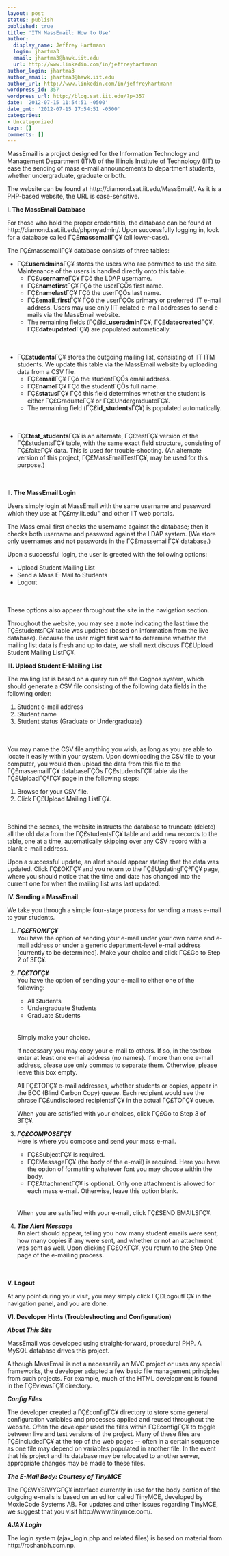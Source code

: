 ```yaml
---
layout: post
status: publish
published: true
title: 'ITM MassEmail: How to Use'
author:
  display_name: Jeffrey Hartmann
  login: jhartma3
  email: jhartma3@hawk.iit.edu
  url: http://www.linkedin.com/in/jeffreyhartmann
author_login: jhartma3
author_email: jhartma3@hawk.iit.edu
author_url: http://www.linkedin.com/in/jeffreyhartmann
wordpress_id: 357
wordpress_url: http://blog.sat.iit.edu/?p=357
date: '2012-07-15 11:54:51 -0500'
date_gmt: '2012-07-15 17:54:51 -0500'
categories:
- Uncategorized
tags: []
comments: []
---
```

<p>MassEmail is a project designed for the Information Technology and Management Department (ITM) of the Illinois Institute of Technology (IIT) to ease the sending of mass e-mail announcements to department students, whether undergraduate, graduate or both.</p>
<p>The website can be found at http://diamond.sat.iit.edu/MassEmail/. As it is a PHP-based website, the URL is case-sensitive.</p>
<p><strong>I. The MassEmail Database</strong></p>
<p>For those who hold the proper credentials, the database can be found at http://diamond.sat.iit.edu/phpmyadmin/. Upon successfully logging in, look for a database called &Gamma;&Ccedil;&pound;<strong>massemail</strong>&Gamma;&Ccedil;&yen; (all lower-case).</p>
<p>The &Gamma;&Ccedil;&pound;massemail&Gamma;&Ccedil;&yen; database consists of three tables:</p>
<ul>
<li>&Gamma;&Ccedil;&pound;<strong>useradmins</strong>&Gamma;&Ccedil;&yen; stores the users who are permitted to use the site. Maintenance of the users is handled directly onto this table.
<ul>
<li>&Gamma;&Ccedil;&pound;<strong>username</strong>&Gamma;&Ccedil;&yen; &Gamma;&Ccedil;&ocirc; the LDAP username.</li>
<li>&Gamma;&Ccedil;&pound;<strong>namefirst</strong>&Gamma;&Ccedil;&yen; &Gamma;&Ccedil;&ocirc; the user&Gamma;&Ccedil;&Ouml;s first name.</li>
<li>&Gamma;&Ccedil;&pound;<strong>namelast</strong>&Gamma;&Ccedil;&yen; &Gamma;&Ccedil;&ocirc; the user&Gamma;&Ccedil;&Ouml;s last name.</li>
<li>&Gamma;&Ccedil;&pound;<strong>email_first</strong>&Gamma;&Ccedil;&yen; &Gamma;&Ccedil;&ocirc; the user&Gamma;&Ccedil;&Ouml;s primary or preferred IIT e-mail address. Users may use only IIT-related e-mail addresses to send e-mails via the MassEmail website.</li>
<li>The remaining fields (&Gamma;&Ccedil;&pound;<strong>id_useradmin</strong>&Gamma;&Ccedil;&yen;, &Gamma;&Ccedil;&pound;<strong>datecreated</strong>&Gamma;&Ccedil;&yen;, &Gamma;&Ccedil;&pound;<strong>dateupdated</strong>&Gamma;&Ccedil;&yen;) are populated automatically.</li><br />
</ul><br />
</li></p>
<li>&Gamma;&Ccedil;&pound;<strong>students</strong>&Gamma;&Ccedil;&yen; stores the outgoing mailing list, consisting of IIT ITM students. We update this table via the MassEmail website by uploading data from a CSV file.
<ul>
<li>&Gamma;&Ccedil;&pound;<strong>email</strong>&Gamma;&Ccedil;&yen; &Gamma;&Ccedil;&ocirc; the student&Gamma;&Ccedil;&Ouml;s email address.</li>
<li>&Gamma;&Ccedil;&pound;<strong>name</strong>&Gamma;&Ccedil;&yen; &Gamma;&Ccedil;&ocirc; the student&Gamma;&Ccedil;&Ouml;s full name.</li>
<li>&Gamma;&Ccedil;&pound;<strong>status</strong>&Gamma;&Ccedil;&yen; &Gamma;&Ccedil;&ocirc; this field determines whether the student is either &Gamma;&Ccedil;&pound;Graduate&Gamma;&Ccedil;&yen; or &Gamma;&Ccedil;&pound;Undergraduate&Gamma;&Ccedil;&yen;.</li>
<li>The remaining field (&Gamma;&Ccedil;&pound;<strong>id_students</strong>&Gamma;&Ccedil;&yen;) is populated automatically.</li><br />
</ul><br />
</li></p>
<li>&Gamma;&Ccedil;&pound;<strong>test_students</strong>&Gamma;&Ccedil;&yen; is an alternate, &Gamma;&Ccedil;&pound;test&Gamma;&Ccedil;&yen; version of the &Gamma;&Ccedil;&pound;students&Gamma;&Ccedil;&yen; table, with the same exact field structure, consisting of &Gamma;&Ccedil;&pound;fake&Gamma;&Ccedil;&yen; data. This is used for trouble-shooting. (An alternate version of this project, &Gamma;&Ccedil;&pound;MassEmailTest&Gamma;&Ccedil;&yen;, may be used for this purpose.)</li><br />
</ul><br />
<strong>II. The MassEmail Login</strong></p>
<p>Users simply login at MassEmail with the same username and password which they use at &Gamma;&Ccedil;&pound;my.iit.edu" and other IIT web portals.</p>
<p>The Mass email first checks the username against the database; then it checks both username and password against the LDAP system. (We store only usernames and not passwords in the &Gamma;&Ccedil;&pound;massemail&Gamma;&Ccedil;&yen; database.)</p>
<p>Upon a successful login, the user is greeted with the following options:</p>
<ul>
<li>Upload Student Mailing List</li>
<li>Send a Mass E-Mail to Students</li>
<li>Logout</li><br />
</ul><br />
These options also appear throughout the site in the navigation section.</p>
<p>Throughout the website, you may see a note indicating the last time the &Gamma;&Ccedil;&pound;students&Gamma;&Ccedil;&yen; table was updated (based on information from the live database). Because the user might first want to determine whether the mailing list data is fresh and up to date, we shall next discuss &Gamma;&Ccedil;&pound;Upload Student Mailing List&Gamma;&Ccedil;&yen;.</p>
<p><strong>III. Upload Student E-Mailing List</strong></p>
<p>The mailing list is based on a query run off the Cognos system, which should generate a CSV file consisting of the following data fields in the following order:</p>
<ol>
<li>Student e-mail address</li>
<li>Student name</li>
<li>Student status (Graduate or Undergraduate)</li><br />
</ol><br />
You may name the CSV file anything you wish, as long as you are able to locate it easily within your system. Upon downloading the CSV file to your computer, you would then upload the data from this file to the &Gamma;&Ccedil;&pound;massemail&Gamma;&Ccedil;&yen; database&Gamma;&Ccedil;&Ouml;s &Gamma;&Ccedil;&pound;students&Gamma;&Ccedil;&yen; table via the &Gamma;&Ccedil;&pound;Upload&Gamma;&Ccedil;&ordf;&Gamma;&Ccedil;&yen; page in the following steps:</p>
<ol>
<li>Browse for your CSV file.</li>
<li>Click &Gamma;&Ccedil;&pound;Upload Mailing List&Gamma;&Ccedil;&yen;.</li><br />
</ol><br />
Behind the scenes, the website instructs the database to truncate (delete) all the old data from the &Gamma;&Ccedil;&pound;students&Gamma;&Ccedil;&yen; table and add new records to the table, one at a time, automatically skipping over any CSV record with a blank e-mail address.</p>
<p>Upon a successful update, an alert should appear stating that the data was updated. Click &Gamma;&Ccedil;&pound;OK&Gamma;&Ccedil;&yen; and you return to the &Gamma;&Ccedil;&pound;Updating&Gamma;&Ccedil;&ordf;&Gamma;&Ccedil;&yen; page, where you should notice that the time and date has changed into the current one for when the mailing list was last updated.</p>
<p><strong>IV. Sending a MassEmail</strong></p>
<p>We take you through a simple four-stage process for sending a mass e-mail to your students.</p>
<ol>
<li><em><strong>&Gamma;&Ccedil;&pound;FROM&Gamma;&Ccedil;&yen;</strong></em><br />
You have the option of sending your e-mail under your own name and e-mail address or under a generic department-level e-mail address [currently to be determined]. Make your choice and click &Gamma;&Ccedil;&pound;Go to Step 2 of 3&Gamma;&Ccedil;&yen;.</li></p>
<li><em><strong>&Gamma;&Ccedil;&pound;TO&Gamma;&Ccedil;&yen;</strong></em><br />
You have the option of sending your e-mail to either one of the following:</p>
<ul>
<li>All Students</li>
<li>Undergraduate Students</li>
<li>Graduate Students</li><br />
</ul><br />
Simply make your choice.</p>
<p>If necessary you may copy your e-mail to others. If so, in the textbox enter at least one e-mail address (no names). If more than one e-mail address, please use only commas to separate them. Otherwise, please leave this box empty.</p>
<p>All &Gamma;&Ccedil;&pound;TO&Gamma;&Ccedil;&yen; e-mail addresses, whether students or copies, appear in the BCC (Blind Carbon Copy) queue. Each recipient would see the phrase &Gamma;&Ccedil;&pound;undisclosed recipients&Gamma;&Ccedil;&yen; in the actual &Gamma;&Ccedil;&pound;TO&Gamma;&Ccedil;&yen; queue.</p>
<p>When you are satisfied with your choices, click &Gamma;&Ccedil;&pound;Go to Step 3 of 3&Gamma;&Ccedil;&yen;.</li></p>
<li><em><strong>&Gamma;&Ccedil;&pound;COMPOSE&Gamma;&Ccedil;&yen;</strong></em><br />
Here is where you compose and send your mass e-mail.</p>
<ul>
<li>&Gamma;&Ccedil;&pound;Subject&Gamma;&Ccedil;&yen; is required.</li>
<li>&Gamma;&Ccedil;&pound;Message&Gamma;&Ccedil;&yen; (the body of the e-mail) is required. Here you have the option of formatting whatever font you may choose within the body.</li>
<li>&Gamma;&Ccedil;&pound;Attachment&Gamma;&Ccedil;&yen; is optional. Only one attachment is allowed for each mass e-mail. Otherwise, leave this option blank.</li><br />
</ul><br />
When you are satisfied with your e-mail, click &Gamma;&Ccedil;&pound;SEND EMAILS&Gamma;&Ccedil;&yen;.</li></p>
<li><em><strong>The Alert Message</strong></em><br />
An alert should appear, telling you how many student emails were sent, how many copies if any were sent, and whether or not an attachment was sent as well. Upon clicking &Gamma;&Ccedil;&pound;OK&Gamma;&Ccedil;&yen;, you return to the Step One page of the e-mailing process.</li><br />
</ol><br />
<strong>V. Logout</strong></p>
<p>At any point during your visit, you may simply click &Gamma;&Ccedil;&pound;Logout&Gamma;&Ccedil;&yen; in the navigation panel, and you are done.</p>
<p><strong>VI. Developer Hints (Troubleshooting and Configuration)</strong></p>
<p><em><strong>About This Site</strong></em></p>
<p>MassEmail was developed using straight-forward, procedural PHP. A MySQL database drives this project.</p>
<p>Although MassEmail is not a necessarily an MVC project or uses any special frameworks, the developer adapted a few basic file management principles from such projects. For example, much of the HTML development is found in the &Gamma;&Ccedil;&pound;views&Gamma;&Ccedil;&yen; directory.</p>
<p><em><strong>Config Files</strong></em></p>
<p>The developer created a &Gamma;&Ccedil;&pound;config&Gamma;&Ccedil;&yen; directory to store some general configuration variables and processes applied and reused throughout the website. Often the developer used the files within &Gamma;&Ccedil;&pound;config&Gamma;&Ccedil;&yen; to toggle between live and test versions of the project. Many of these files are &Gamma;&Ccedil;&pound;included&Gamma;&Ccedil;&yen; at the top of the web pages -- often in a certain sequence as one file may depend on variables populated in another file. In the event that his project and its database may be relocated to another server, appropriate changes may be made to these files.</p>
<p><em><strong>The E-Mail Body: Courtesy of TinyMCE</strong></em></p>
<p>The &Gamma;&Ccedil;&pound;WYSIWYG&Gamma;&Ccedil;&yen; interface currently in use for the body portion of the outgoing e-mails is based on an editor called TinyMCE, developed by MoxieCode Systems AB. For updates and other issues regarding TinyMCE, we suggest that you visit http://www.tinymce.com/.</p>
<p><em><strong>AJAX Login</strong></em></p>
<p>The login system (ajax_login.php and related files) is based on material from http://roshanbh.com.np.</p>

